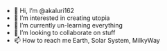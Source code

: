 - 👋 Hi, I’m @akaluri162
- 👀 I’m interested in creating utopia
- 🌱 I’m currently un-learning everything
- 💞️ I’m looking to collaborate on stuff
- 📫 How to reach me Earth, Solar System, MilkyWay

<!---
akaluri162/akaluri162 is a ✨ special ✨ repository because its `README.md` (this file) appears on your GitHub profile.
You can click the Preview link to take a look at your changes.
--->
